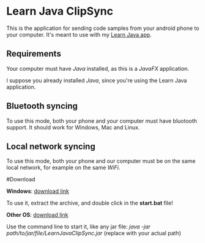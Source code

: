 # Learn Java ClipSync

This is the application for sending code samples from your android phone to your computer.
It's meant to use with my [Learn Java app](https://play.google.com/store/apps/details?id=com.gaspar.learnjava).

## Requirements

Your computer must have *Java* installed, as this is a *JavaFX* application.

I suppose you already installed *Java*, since you're using the Learn Java application.

## Bluetooth syncing

To use this mode, both your phone and your computer must have bluotooth support. 
It should work for Windows, Mac and Linux.

## Local network syncing

To use this mode, both your phone and our computer must be on the same local network, for example 
on the same *WiFi*.

#Download

**Windows**: [download link](https://github.com/Gtomika/learn-java-clipsync/releases/download/1.0/ClipSync_Windows.zip)

To use it, extract the archive, and double click in the **start.bat** file!

**Other OS**: [download link](https://github.com/Gtomika/learn-java-clipsync/releases/download/0.9/LearnJavaClipSync.jar)

Use the command line to start it, like any jar file:
*java -jar path/to/jar/file/LearnJavaClipSync.jar* (replace with your actual path)


